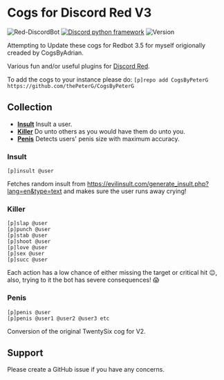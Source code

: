 # Cogs for Discord Red V3

![Red-DiscordBot][badge-reddiscord]
[![Discord python framework][badge-discord]][discord.py]
![Version][badge-version]

Attempting to Update these cogs for Redbot 3.5 for myself origionally creaded by CogsByAdrian.

Various fun and/or useful plugins for [Discord Red][discord-red].

To add the cogs to your instance please do: `[p]repo add CogsByPeterG https://github.com/thePeterG/CogsByPeterG`

## Collection

- **[Insult](#insult)** Insult a user.
- **[Killer](#killer)** Do unto others as you would have them do unto you.
- **[Penis](#penis)** Detects users' penis size with maximum accuracy.

### <a name="insult"></a>Insult

```
[p]insult @user
```

Fetches random insult from https://evilinsult.com/generate_insult.php?lang=en&type=text and makes sure the user runs away crying!

### <a name="killer"></a>Killer

```
[p]slap @user
[p]punch @user
[p]stab @user
[p]shoot @user
[p]love @user
[p]sex @user
[p]succ @user
```

Each action has a low chance of either missing the target or critical hit 😉, also, trying to it the bot has severe consequences! 😱

### <a name="penis"></a>Penis

```
[p]penis @user
[p]penis @user1 @user2 @user3 etc
```

Conversion of the original TwentySix cog for V2.

## Support

Please create a GitHub issue if you have any concerns.

[badge-reddiscord]: https://img.shields.io/badge/Red--DiscordBot-V3-red.svg?style=flat-square
[badge-version]: https://img.shields.io/badge/version-1.0.1-lightgrey.svg?style=flat-square
[badge-discord]: https://img.shields.io/badge/discord-py-blue.svg?style=flat-square
[discord.py]: https://github.com/Rapptz/discord.py
[discord-red]: https://github.com/Cog-Creators/Red-DiscordBot
